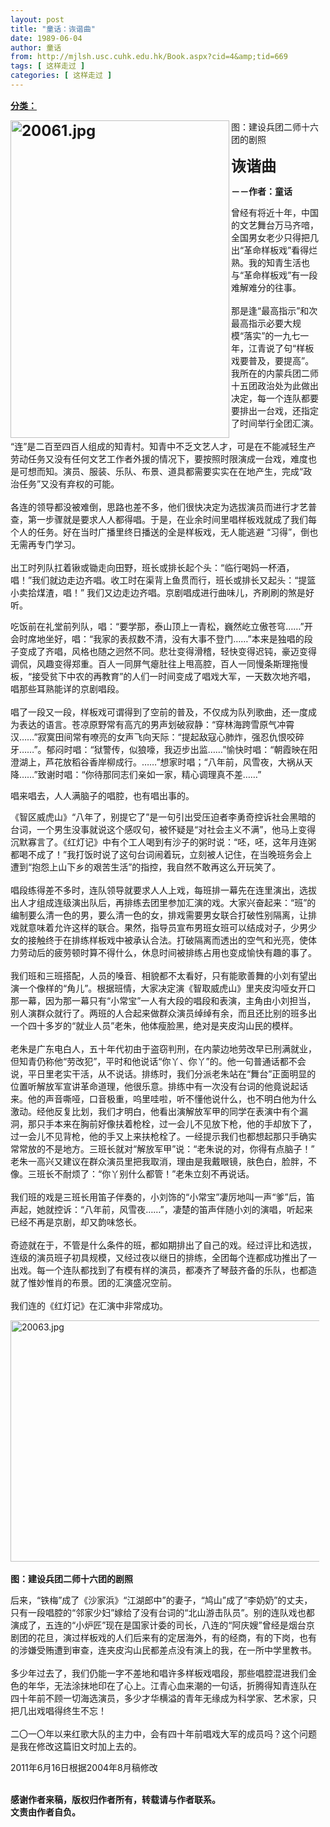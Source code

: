 ```yaml
---
layout: post
title: "童话：诙谐曲"
date: 1989-06-04
author: 童话
from: http://mjlsh.usc.cuhk.edu.hk/Book.aspx?cid=4&amp;tid=669
tags: [ 这样走过 ]
categories: [ 这样走过 ]
---
```


<div style="margin: 15px 10px 10px 0px;">
<div>
<span id="ctl00_ContentPlaceHolder1_chapter1_SubjectLabel" style="font-weight:bold;text-decoration:underline;">
   分类：
  </span>
</div>
<p>
<strong>
<font size="5">
<img align="left" alt="20061.jpg" border="0" height="508" src="https://i.imgur.com/3HTt4Lv.jpg" width="350"/>
</font>
</strong>
</p>
<p>
<strong>
<font size="5">
</font>
</strong>
</p>
<p>
  图：建设兵团二师十六团的剧照
 </p>
<p>
<strong>
<font size="5">
</font>
</strong>
</p>
<p>
<strong>
<font size="5">
</font>
</strong>
</p>
<p>
<strong>
<font size="5">
    诙谐曲
   </font>
</strong>
</p>
<p>
<strong>
   －－作者：童话
  </strong>
</p>
<p>
  曾经有将近十年，中国的文艺舞台万马齐喑，全国男女老少只得把几出“革命样板戏”看得烂熟。我的知青生活也与“革命样板戏”有一段难解难分的往事。
  <br/>
<br/>
  那是逢“最高指示”和次最高指示必要大规模“落实”的一九七一年，江青说了句“样板戏要普及，要提高”。我所在的内蒙兵团二师十五团政治处为此做出决定，每一个连队都要要排出一台戏，还指定了时间举行全团汇演。
  <br/>
<br/>
  “连”是二百至四百人组成的知青村。知青中不乏文艺人才，可是在不能减轻生产劳动任务又没有任何文艺工作者外援的情况下，要按照时限演成一台戏，难度也是可想而知。演员、服装、乐队、布景、道具都需要实实在在地产生，完成“政治任务”又没有弃权的可能。
  <br/>
<br/>
  各连的领导都没被难倒，思路也差不多，他们很快决定为选拔演员而进行才艺普查，第一步骤就是要求人人都得唱。于是，在业余时间里唱样板戏就成了我们每个人的任务。好在当时广播里终日播送的全是样板戏，无人能逃避 “习得”，倒也无需再专门学习。
  <br/>
<br/>
  出工时列队扛着锹或锄走向田野，班长或排长起个头：“临行喝妈一杯酒，唱！”我们就边走边齐唱。收工时在渠背上鱼贯而行，班长或排长又起头：“提篮小卖拾煤渣，唱！” 我们又边走边齐唱。京剧唱成进行曲味儿，齐刷刷的煞是好听。
 </p>
<p>
  吃饭前在礼堂前列队，唱：“要学那，泰山顶上一青松，巍然屹立傲苍穹……”开会时席地坐好，唱：“我家的表叔数不清，没有大事不登门……”本来是独唱的段子变成了齐唱，风格也随之迥然不同。悲壮变得滑稽，轻快变得迟钝，豪迈变得调侃，风趣变得郑重。百人一同屏气瘪肚往上甩高腔，百人一同慢条斯理拖慢板，“接受贫下中农的再教育”的人们一时间变成了唱戏大军，一天数次地齐唱，唱那些耳熟能详的京剧唱段。
  <br/>
<br/>
  唱了一段又一段，样板戏可谓得到了空前的普及，不仅成为队列歌曲，还一度成为表达的语言。苍凉原野常有高亢的男声划破寂静：“穿林海跨雪原气冲霄汉……”寂寞田间常有嘹亮的女声飞向天际：“提起敌寇心肺炸，强忍仇恨咬碎牙……”。郁闷时唱：“狱警传，似狼嚎，我迈步出监……”愉快时唱：“朝霞映在阳澄湖上，芦花放稻谷香岸柳成行。……”想家时唱；“八年前，风雪夜，大祸从天降……”致谢时唱：“你待那同志们亲如一家，精心调理真不差……”
 </p>
<p>
  唱来唱去，人人满脑子的唱腔，也有唱出事的。
 </p>
<p>
  《智区威虎山》“八年了，别提它了”是一句引出受压迫者李勇奇控诉社会黑暗的台词，一个男生没事就说这个感叹句，被怀疑是“对社会主义不满”，他马上变得沉默寡言了。《红灯记》中有个工人喝到有沙子的粥时说：“呸，呸，这年月连粥都喝不成了！”我打饭时说了这句台词闹着玩，立刻被人记住，在当晚班务会上遭到“抱怨上山下乡的艰苦生活”的指控，我自然不敢再这么开玩笑了。
  <br/>
<br/>
  唱段练得差不多时，连队领导就要求人人上戏，每班排一幕先在连里演出，选拔出人才组成连级演出队后，再排练去团里参加汇演的戏。大家兴奋起来：“班”的编制要么清一色的男，要么清一色的女，排戏需要男女联合打破性别隔离，让排戏就意味着允许这样的联合。果然，指导员宣布男班女班可以结成对子，少男少女的接触终于在排练样板戏中被承认合法。打破隔离而透出的空气和光亮，使体力劳动后的疲劳顿时算不得什么，休息时间被排练占用也变成愉快有趣的事了。
  <br/>
<br/>
  我们班和三班搭配，人员的嗓音、相貌都不太看好，只有能歌善舞的小刘有望出演一个像样的“角儿”。根据班情，大家决定演《智取威虎山》里夹皮沟哑女开口那一幕，因为那一幕只有“小常宝”一人有大段的唱段和表演，主角由小刘担当，别人演群众就行了。两班的人合起来做群众演员绰绰有余，而且还比别的班多出一个四十多岁的“就业人员”老朱，他体瘦脸黑，绝对是夹皮沟山民的模样。
  <br/>
<br/>
  老朱是广东电白人，五十年代初由于盗窃判刑，在内蒙边地劳改早已刑满就业，但知青仍称他“劳改犯”，平时和他说话“你丫、你丫”的。他一句普通话都不会说，平日里老实干活，从不说话。排练时，我们分派老朱站在“舞台”正面明显的位置听解放军宣讲革命道理，他很乐意。排练中有一次没有台词的他竟说起话来。他的声音嘶哑，口音极重，呜里哇啦，听不懂他说什么，也不明白他为什么激动。经他反复比划，我们才明白，他看出演解放军甲的同学在表演中有个漏洞，那只手本来在胸前好像扶着枪栓，过一会儿不见放下枪，他的手却放下了，过一会儿不见背枪，他的手又上来扶枪栓了。一经提示我们也都想起那只手确实常常放的不是地方。三班长就对“解放军甲”说：“老朱说的对，你得有点脑子！” 老朱一高兴又建议在群众演员里把我取消，理由是我戴眼镜，肤色白，脸胖，不像。三班长不耐烦了：“你丫别什么都管！”老朱立刻不再说话。
  <br/>
<br/>
  我们班的戏是三班长用笛子伴奏的，小刘饰的“小常宝”凄厉地叫一声“爹”后，笛声起，她就控诉：“八年前，风雪夜……”，凄楚的笛声伴随小刘的演唱，听起来已经不再是京剧，却又韵味悠长。
  <br/>
<br/>
  奇迹就在于，不管是什么条件的班，都如期排出了自己的戏。经过评比和选拔，连级的演员班子初具规模，又经过夜以继日的排练，全团每个连都成功推出了一出戏。每一个连队都找到了有模有样的演员，都凑齐了琴鼓齐备的乐队，也都造就了惟妙惟肖的布景。团的汇演盛况空前。
  <br/>
<br/>
  我们连的《红灯记》在汇演中非常成功。
 </p>
<p>
<img align="top" alt="20063.jpg" border="0" height="386" src="https://i.imgur.com/2VXurXg.jpg" width="590"/>
<br/>
<br/>
<strong>
   图：建设兵团二师十六团的剧照
  </strong>
</p>
<p>
  后来，“铁梅”成了《沙家浜》“江湖郎中”的妻子，“鸠山”成了“李奶奶”的丈夫，只有一段唱腔的“邻家少妇”嫁给了没有台词的“北山游击队员”。别的连队戏也都演成了，五连的“小炉匠”现在是国家计委的司长，八连的“阿庆嫂”曾经是烟台京剧团的花旦，演过样板戏的人们后来有的定居海外，有的经商，有的下岗，也有的涉嫌受贿遭到审查，连夹皮沟山民都差点没有演上的我，在一所中学里教书。
  <br/>
<br/>
  多少年过去了，我们仍能一字不差地和唱许多样板戏唱段，那些唱腔混进我们金色的年华，无法涂抹地印在了心上。江青心血来潮的一句话，折腾得知青连队在四十年前不顾一切海选演员，多少才华横溢的青年无缘成为科学家、艺术家，只把几出戏唱得终生不忘！
  <br/>
<br/>
  二〇一〇年以来红歌大队的主力中，会有四十年前唱戏大军的成员吗？这个问题是我在修改这篇旧文时加上去的。
 </p>
<p>
  2011年6月16日根据2004年8月稿修改
 </p>
<p>
<br/>
<strong>
   感谢作者来稿，版权归作者所有，转载请与作者联系。
   <br/>
   文责由作者自负。
  </strong>
</p>
</div>
